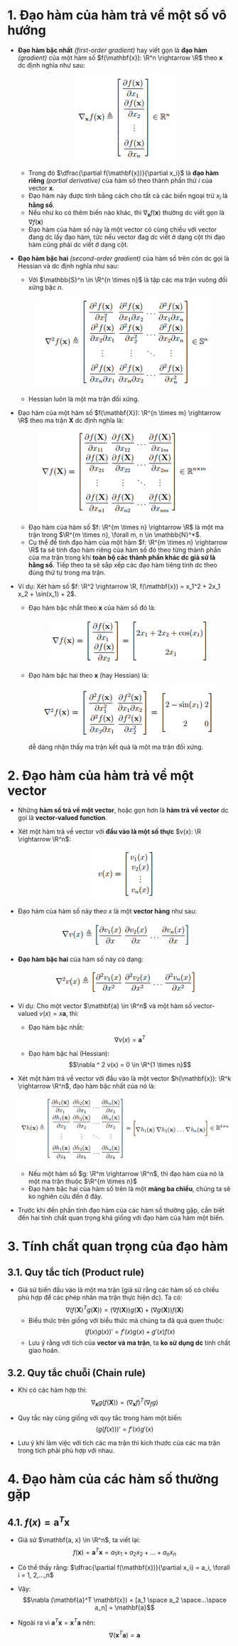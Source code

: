 # 1. Đạo hàm của hàm trả về một số vô hướng
* **Đạo hàm bậc nhất** _(first-order gradient)_ hay viết gọn là **đạo hàm** _(gradient)_ của một hàm số $f(\mathbf{x}): \R^n \rightarrow \R$ theo $\mathbf{x}$ dc định nghĩa như sau:

  <center>

    ![](images/02_00.png)

  </center>

  * Trong đó $\dfrac{\partial f(\mathbf{x})}{\partial x_i}$ là **đạo hàm riêng** _(partial derivative)_ của hàm số theo thành phần thứ $i$ của vector $\mathbf{x}$.
  * Đạo hàm này được tính bằng cách cho tất cả các biến ngoại trừ $x_i$ là **hằng số**.
  * Nếu như ko có thêm biến nào khác, thì $\nabla_\mathbf{x}f(\mathbf{x})$ thường dc viết gọn là $\nabla f(\mathbf{x})$
  * Đạo hàm của hàm số này là một vector có cùng chiều với vector đang dc lấy đạo hàm, tức nếu vector đag dc viết ở dạng cột thì đạo hàm cũng phải dc viết ở dạng cột.

* **Đạo hàm bậc hai** _(second-order gradient)_ của hàm số trên còn dc gọi là Hessian và dc định nghĩa như sau:
  * Với $\mathbb{S}^n \in \R^{n \times n}$ là tập các ma trận vuông đối xứng bậc $n$.
  
  <center>

    ![](images/02_01.png)

  </center>

  * Hessian luôn là một ma trận đối xứng.
* Đạo hàm của một hàm số $f(\mathbf{X}): \R^{n \times m} \rightarrow \R$ theo ma trận $\mathbf{X}$ dc định nghĩa là:

  <center>

    ![](images/02_02.png)

  </center>

  * Đạo hàm của hàm số $f: \R^{m \times n} \rightarrow \R$ là một ma trận trong $\R^{m \times n}, \forall m, n \in \mathbb{N}^*$.
  * Cụ thể để tính đạo hàm của một hàm $f: \R^{m \times n} \rightarrow \R$ ta sẽ tính đạo hàm riêng của hàm số đó theo từng thành phần của ma trận trong khi **toàn bộ các thành phần khác dc giả sử là hằng số**. Tiếp theo ta sẽ sắp xếp các đạo hàm tiêng tính dc theo đúng thứ tự trong ma trận.

* Ví dụ: Xét hàm số $f: \R^2 \rightarrow \R, f(\mathbf{x}) = x_1^2 + 2x_1 x_2 + \sin(x_1) + 2$.
  * Đạo hàm bậc nhất theo $\mathbf{x}$ của hàm số đó là:
  
    <center>

      ![](images/02_03.png)

    </center>

  * Đạo hàm bậc hai theo $\mathbf{x}$ (hay Hessian) là:
    
    <center>

      ![](images/02_04.png)

    </center>
    dễ dàng nhận thấy ma trận kết quả là một ma trận đối xứng.

# 2. Đạo hàm của hàm trả về một vector
* Những **hàm số trả về một vector**, hoặc gọn hơn là **hàm trả về vector** dc gọi là **vector-valued function**.
* Xét một hàm trả về vector với **đầu vào là một số thực** $v(x): \R \rightarrow \R^n$:
  <center>

    ![](images/02_05.png)

  </center>

* Đạo hàm của hàm số này theo $x$ là một **vector hàng** như sau:
  <center>

    ![](images/02_06.png)

  </center>
* **Đạo hàm bậc hai** của hàm số này có dạng:
  <center>

    ![](images/02_07.png)

  </center>

* Ví dụ: Cho một vector $\mathbf{a} \in \R^n$ và một hàm số vector-valued $v(x) = x \mathbf{a}$, thì:
  * Đạo hàm bậc nhất:
    $$\nabla v(x) = \mathbf{a}^T$$
  
  * Đạo hàm bậc hai (Hessian):
    $$\nabla ^ 2 v(x) = 0 \in \R^{1 \times n}$$

* Xét một hàm trả về vector với đầu vào là một vector $h(\mathbf{x}): \R^k \rightarrow \R^n$, đạo hàm bậc nhất của nó là:
  <center>

    ![](images/02_08.png)

  </center>

  * Nếu một hàm số $g: \R^m \rightarrow \R^n$, thì đạo hàm của nó là một ma trận thuộc $\R^{m \times n}$
  * Đạo hàm bậc hai của hàm số trên là một **mảng ba chiều**, chúng ta sẽ ko nghiên cứu đến ở đây.
* Trước khi đến phần tính đạo hàm của các hàm số thường gặp, cần biết đến hai tính chất quan trọng khá giống với đạo hàm của hàm một biến.

# 3. Tính chất quan trọng của đạo hàm
## 3.1. Quy tắc tích (Product rule)
* Giả sử biến đầu vào là một ma trận (giả sử rằng các hàm số có chiều phù hợp để các phép nhân ma trận thực hiện dc). Ta có:
  $$\nabla (f(\mathbf{X})^T g(\mathbf{X})) = (\nabla f(\mathbf{X})) g(\mathbf{X}) + (\nabla g(\mathbf{X})) f(\mathbf{X})$$
  * Biểu thức trên giống với biểu thức mà chúng ta đã quá quen thuộc:
    $$(f(x)g(x))' = f'(x)g(x) + g'(x)f(x)$$
  * Lưu ý rằng với tích của **vector và ma trận**, ta **ko sử dụng dc** tính chất giao hoán.

## 3.2. Quy tắc chuỗi (Chain rule)
* Khi có các hàm hợp thì:
  $$\nabla_{\mathbf{x}}g(f(\mathbf{X})) = (\nabla_\mathbf{x}f)^T (\nabla_f g)$$

* Quy tắc này cũng giống với quy tắc trong hàm một biến:
  $$(g(f(x)))' = f'(x)g'(x)$$

* Lưu ý khi làm việc với tích các ma trận thì kích thước của các ma trận trong tích phải phù hợp với nhau.

# 4. Đạo hàm của các hàm số thường gặp
## 4.1. $f(x) = \mathbf{a}^T\mathbf{x}$
* Giả sử $\mathbf{a, x} \in \R^n$, ta viết lại:
  $$f(\mathbf{x}) = \mathbf{a}^T\mathbf{x} = a_1 x_1 + a_2 x_2 + ... + a_n x_n$$

* Có thể thấy rằng: $\dfrac{\partial f(\mathbf{x})}{\partial x_i} = a_i, \forall i = 1, 2,...,n$
* Vậy:
  $$\nabla (\mathbf{a}^T \mathbf{x}) = [a_1 \space a_2 \space...\space a_n] = \mathbf{a}$$
* Ngoài ra vì $\mathbf{a}^T \mathbf{x} = \mathbf{x}^T\mathbf{a}$ nên:
  $$\nabla (\mathbf{x}^T \mathbf{a}) = \mathbf{a}$$